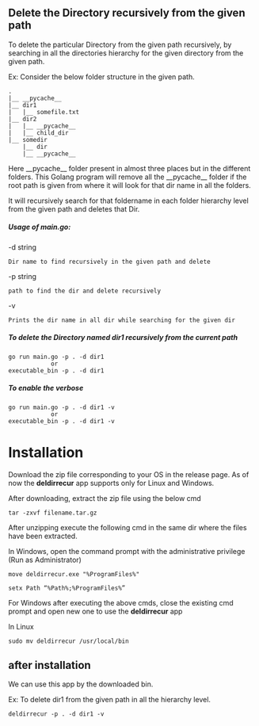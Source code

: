 ## Delete the Directory recursively from the given path

To delete the particular Directory from the given path recursively, by searching in all the directories hierarchy for the given directory from the given path.

  Ex:
    Consider the below folder structure in the given path.
    
    .
    |__ __pycache__
    |__ dir1
    |   |__ somefile.txt
    |__ dir2
    |   |__ __pycache__
    |   |__ child_dir
    |__ somedir
        |__ dir
        |__ __pycache__


Here \_\_pycache__ folder present in almost three places but in the different folders. This Golang program will remove all the \_\_pycache__ folder if the root path is given from where it will look for that dir name in all the folders.

It will recursively search for that foldername in each folder hierarchy level from the given path and deletes that Dir.


##### Usage of main.go:

  -d string
  
    Dir name to find recursively in the given path and delete   
        
  -p string
  
    path to find the dir and delete recursively
        
  -v   
  
    Prints the dir name in all dir while searching for the given dir


##### To delete the Directory named dir1 recursively from the current path

```
go run main.go -p . -d dir1
            or
executable_bin -p . -d dir1
```

##### To enable the verbose

```
go run main.go -p . -d dir1 -v
            or
executable_bin -p . -d dir1 -v
```

# Installation

Download the zip file corresponding to your OS in the release page. As of now the **deldirrecur** app supports only for Linux and Windows.

After downloading, extract the zip file using the below cmd

```
tar -zxvf filename.tar.gz
```

After unzipping execute the following cmd in the same dir where the files have been extracted.

In Windows, open the command prompt with the administrative privilege (Run as Administrator)

```
move deldirrecur.exe "%ProgramFiles%"

setx Path “%Path%;%ProgramFiles%”
```

For Windows after executing the above cmds, close the existing cmd prompt and open new one to use the **deldirrecur** app

In Linux

```
sudo mv deldirrecur /usr/local/bin
```

## after installation

We can use this app by the downloaded bin.

Ex: To delete dir1 from the given path in all the hierarchy level.

```
deldirrecur -p . -d dir1 -v
```


